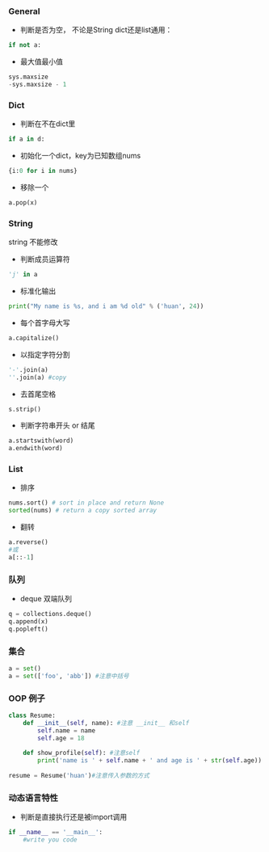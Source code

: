 ### General

* 判断是否为空， 不论是String dict还是list通用：

```python
if not a:
```

* 最大值最小值

```python
sys.maxsize
-sys.maxsize - 1
```



### Dict

* 判断在不在dict里

```python
if a in d:
```

* 初始化一个dict，key为已知数组nums

```python
{i:0 for i in nums}
```

* 移除一个

```python
a.pop(x)
```



### String

string 不能修改

* 判断成员运算符

```python
'j' in a
```

* 标准化输出

```python
print("My name is %s, and i am %d old" % ('huan', 24))
```

* 每个首字母大写

```python
a.capitalize()
```

* 以指定字符分割

```python
'-'.join(a)
''.join(a) #copy
```



* 去首尾空格

```python
s.strip()
```

* 判断字符串开头 or 结尾

```python
a.startswith(word)
a.endwith(word)
```





### List

* 排序

```python
nums.sort() # sort in place and return None
sorted(nums) # return a copy sorted array
```



* 翻转

```python
a.reverse() 
#或
a[::-1]
```

### 队列

* deque 双端队列

```python
q = collections.deque()
q.append(x)
q.popleft()
```

### 集合

```python
a = set()
a = set(['foo', 'abb']) #注意中括号
```

### OOP 例子

```python
class Resume:
    def __init__(self, name): #注意 __init__ 和self
        self.name = name
        self.age = 18
        
    def show_profile(self): #注意self
        print('name is ' + self.name + ' and age is ' + str(self.age))
       
resume = Resume('huan')#注意传入参数的方式
```



### 动态语言特性

* 判断是直接执行还是被import调用

```python
if __name__ == '__main__':
    #write you code
```



